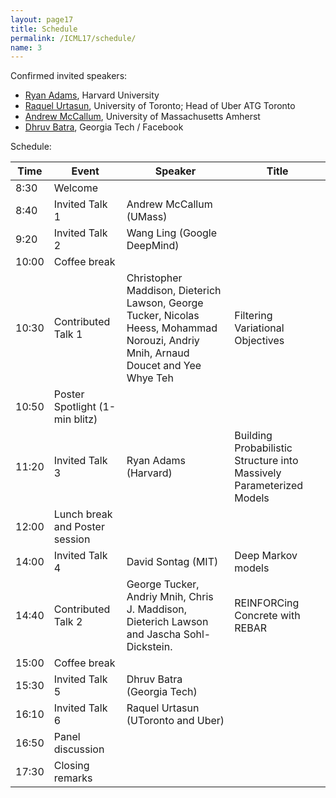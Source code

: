 ```yaml
---
layout: page17
title: Schedule
permalink: /ICML17/schedule/
name: 3
---
```

Confirmed invited speakers:

* [Ryan Adams](http://people.seas.harvard.edu/~rpa/), Harvard University
* [Raquel Urtasun](https://www.cs.toronto.edu/~urtasun/), University of Toronto; Head of Uber ATG Toronto
* [Andrew McCallum](https://people.cs.umass.edu/~mccallum/), University of Massachusetts Amherst
* [Dhruv Batra](http://www.cc.gatech.edu/~dbatra/index.html), Georgia Tech / Facebook

Schedule:

| Time          |  Event        |  Speaker | Title | 
| ------------- | ------------- | -------------  |  -------------  |
|  8:30   |  Welcome  |
|  8:40 | Invited Talk 1  | Andrew McCallum (UMass) |
|  9:20  |  Invited Talk 2  |  Wang Ling (Google DeepMind)  |
|  10:00  |  Coffee break   |
|  10:30  |  Contributed Talk 1   | Christopher Maddison, Dieterich Lawson, George Tucker, Nicolas Heess, Mohammad Norouzi, Andriy Mnih, Arnaud Doucet and Yee Whye Teh | Filtering Variational Objectives |
|  10:50  |  Poster Spotlight (1-min blitz) |    |
|  11:20  |  Invited Talk 3  |  Ryan Adams (Harvard)  | Building Probabilistic Structure into Massively Parameterized Models | 
|  12:00 |  Lunch break and Poster session  |  |
|  14:00   |  Invited Talk 4  |  David Sontag (MIT)  |  Deep Markov models |
|  14:40  |   Contributed Talk 2  |  George Tucker, Andriy Mnih, Chris J. Maddison, Dieterich Lawson and Jascha Sohl-Dickstein. | REINFORCing Concrete with REBAR |
|  15:00   |  Coffee break  |  |
|  15:30   |  Invited Talk 5  |  Dhruv Batra (Georgia Tech) |
|  16:10  |  Invited Talk 6  |  Raquel Urtasun (UToronto and Uber) |
|  16:50   | Panel discussion  |
|  17:30   |  Closing remarks  |    |

